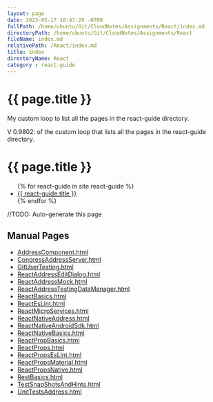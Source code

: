 ```yaml
---
layout: page
date: 2023-05-17 10:47:29 -0700
fullPath: /home/ubuntu/Git/CloudNotes/Assignments/React/index.md
directoryPath: /home/ubuntu/Git/CloudNotes/Assignments/React
fileName: index.md
relativePath: /React/index.md
title: index
directoryName: React
category : react-guide
---
```

<h1>{{ page.title }}</h1>

<p>My custom loop to list all the pages in the react-guide directory.</p>
<p>V 0.9802: of the custom loop that lists all the pages in the react-guide directory.</p>

<h1>{{ page.title }}</h1>

<ul>
  {% for react-guide in site.react-guide %}
    <li>
      <a href="{{ react-guide.url }}">{{ react-guide.title }}</a>
    </li>
  {% endfor %}
</ul>

//TODO: Auto-generate this page

## Manual Pages

* [AddressComponent.html](AddressComponent.html)
* [CongressAddressServer.html](CongressAddressServer.html)
* [GitUserTesting.html](GitUserTesting.html)
* [ReactAddressEditDialog.html](ReactAddressEditDialog.html)
* [ReactAddressMock.html](ReactAddressMock.html)
* [ReactAddressTestingDataManager.html](ReactAddressTestingDataManager.html)
* [ReactBasics.html](ReactBasics.html)
* [ReactEsLint.html](ReactEsLint.html)
* [ReactMicroServices.html](ReactMicroServices.html)
* [ReactNativeAddress.html](ReactNativeAddress.html)
* [ReactNativeAndroidSdk.html](ReactNativeAndroidSdk.html)
* [ReactNativeBasics.html](ReactNativeBasics.html)
* [ReactPropBasics.html](ReactPropBasics.html)
* [ReactProps.html](ReactProps.html)
* [ReactPropsEsLint.html](ReactPropsEsLint.html)
* [ReactPropsMaterial.html](ReactPropsMaterial.html)
* [ReactPropsNative.html](ReactPropsNative.html)
* [RestBasics.html](RestBasics.html)
* [TestSnapShotsAndHints.html](TestSnapShotsAndHints.html)
* [UnitTestsAddress.html](UnitTestsAddress.html)
